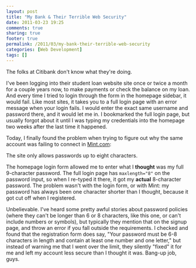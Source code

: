 ```yaml
---
layout: post
title: "My Bank & Their Terrible Web Security"
date: 2011-03-23 19:25
comments: true
sharing: true
footer: true
permalink: /2011/03/my-bank-their-terrible-web-security
categories: [Web Development]
tags: []
---
```

The folks at Citibank don't know what they're doing.

I've been logging into their student loan website site once or twice a month for a couple years now, to make payments or check the balance on my loan. And every time I tried to login through the form in the homepage sidebar, it would fail. Like most sites, it takes you to a full login page with an error message when your login fails. I would enter the exact same username and password there, and it would let me in. I bookmarked the full login page, but usually forgot about it until I was typing my credentials into the homepage two weeks after the last time it happened.

Today, I finally found the problem when trying to figure out why the same account was failing to connect in <a href='http://www.mint.com'>Mint.com</a>:

The site only allows passwords up to eight characters.

The homepage login form allowed me to enter what I **thought** was my full 9-character password. The full login page has `maxlength="8"` on the password input, so when I re-typed it there, it got my **actual** 8-character password. The problem wasn't with the login form, or with Mint: my password has always been one character shorter than I thought, because it got cut off when I registered.

Unbelievable. I've heard some pretty awful stories about password policies (where they can't be longer than 6 or 8 characters, like this one, or can't include numbers or symbols), but typically they mention that on the signup page, and throw an error if you fall outside the requirements. I checked and found that the registration form does say, "Your password must be 6-8 characters in length and contain at least one number and one letter," but instead of warning me that I went over the limit, they silently "fixed" it for me and left my account less secure than I thought it was. Bang-up job, guys.